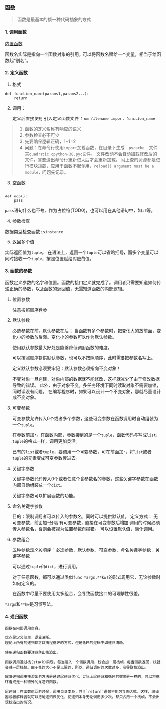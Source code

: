 ### 函数

>函数是最基本的额一种代码抽象的方式

#### 1. 调用函数

[内置函数](https://docs.python.org/3/library/functions.html#abs)

函数名实际是指向一个函数对象的引用，可以将函数名赋给一个变量，相当于给函数起“别名”。

#### 2. 定义函数

1. 格式

```
def function_name(params1,params2...):
    return
```

2. 调用：

    定义后直接使用
    引入定义函数文件 `from filename import function_name`

>1. 函数的定义名称有响应的语义
>2. 参数检查必不可少
>3. 先要确保逻辑正确，1+1=2
>4. 问题：在命令行使用`import`加载函数，在目录下生成`__pycache__`文件夹`quadratic.cpython-38.pyc`文件。
>文件改动不会自动加载修改后的文件，需要退出命令行重新进入后才会重新加载。
>网上查的资源都是进行模块加载，应用于函数不起作用，`reload() argument must be a module`，问题先记录。

3. 空函数

```

def nop():
    pass
```

`pass`语句什么也不做，作为占位符(TODO)，也可以用在其他语句中，如`if`等。

4. 参数检查

数据类型检查函数 `isinstance`

5. 返回多个值

实际返回值为`tuple`。
在语法上，返回一个`tuple`可以省略括号，而多个变量可以同时接收一个`tuple`，按照位置赋给对应的值。

#### 3. 函数的参数

函数定义参数的名字和位置。函数的接口定义就完成了。调用者只需要知道如何传递正确的参数，以及函数的返回值，无需知道函数的内部逻辑。

1. 位置参数

    注意按照顺序传参

2. 默认参数

    必选参数在前，默认参数在后；
    当函数有多个参数时，把变化大的放前面，变化小的参数放后面。变化小的参数可以作为默认参数。

    使用默认参数最大好处是能够降低调用函数的难度。

    可以按照顺序提供默认参数，也可以不按照顺序，此时需要把参数名写上。

    定义默认参数必须要牢记：默认参数必须指向不变对象！

    不变对象一旦创建，对象内部的数据就不能修改，这样就减少了由于修改数据导致的错误。
    此外，由于对象不变，多任务环境下同时读取对象不需要加锁，同时读没有问题。
    在编写程序时，如果可以设计一个不变对象，那就尽量设计成不变对象。

3. 可变参数

    可变参数允许传入0个或者多个参数，这些可变参数在函数调用时自动组装为一个`tuple`。

    在参数前加`*`。在函数内部，参数接到的是一个`tuple`，函数代码与写成`list`、`tuple`的格式一样，调用更加灵活。

    已有的`list`或者`tuple`，要调用一个可变参数，可在前面加`*`，将`list`或者`tuple`的元素变成可变参数传进去。

4. 关键字参数

    关键字参数允许传入0个或者任意个含参数名的参数，这些关键字参数在函数内部自动组装成一个`dict`。
    
    关键字参数可以扩展函数的功能。

5. 命名关键字参数

    目的：限制调用者可以传入的参数名，同时可以提供默认值。
    定义方式：
        无可变参数，前面加`*`分隔
        有可变参数，直接在可变参数后增加
    调用的时候必须传入参数名，否则会被视为位置参数而报错。
    可以设置默认值，简化调用。

6. 参数组合

    五种参数定义的顺序：必选参数、默认参数、可变参数、命名关键字参数、关键字参数

    可以通过`tuple`和`dict`，进行调用。

    对于任意函数，都可以通过类似`func(*args,**kw)`的形式调用它，无论参数时如何定义的。

    在函数中尽量不要使用太多组合，会导致函数接口的可理解性很差。

`*args`和`**kw`是习惯写法。

#### 4. 递归函数

    函数在内部调用自身。

    优点是定义简单，逻辑清晰。
    理论上所有的递归都可以携程循环的方式，但是循环的逻辑不如递归清晰。

    使用递归函数要注意防止栈溢出。

    函数调用通过栈(stack)实现，每当进入一个函数调用，栈会加一层栈帧，每当函数返回，栈就会减一层栈帧。由于栈的大小不是无限的，所以，递归调用的次数过多，会导致栈溢出。

    解决递归调用栈溢出的方法是通过尾递归优化，实际上尾递归和循环的效果是一样的，可以将循环看成是一种特殊的尾递归函数。

    尾递归：在函数返回的时候，调用自身本身，并且`return`语句不能包含表达式。这样，编译器或者解释器就可以把尾递归做优化，使递归本身无论调用多少次，都只占用一个栈帧，不会出现栈溢出的情况。